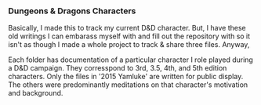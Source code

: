 ### Dungeons & Dragons Characters

Basically, I made this to track my current D&D character. But, I have these old writings I can embarass myself with and fill out the repository with so it isn't as though I made a whole project to track & share three files. Anyway,

Each folder has documentation of a particular character I role played during a D&D campaign. They corresspond to 3rd, 3.5, 4th, and 5th edition characters. Only the files in '2015 Yamluke' are written for public display. The others were predominantly meditations on that character's motivation and background.
